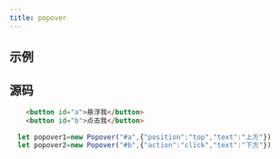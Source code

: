 ```yaml
---
title: popover
---
```

## 示例
<popover-demo></popover-demo>
## 源码
```html
    <button id="a">悬浮我</button>
    <button id="b">点击我</button>
```
```javascript
  let popover1=new Popover("#a",{"position":"top","text":"上方"})
  let popover2=new Popover("#b",{"action":"click","text":"下方"})
```
